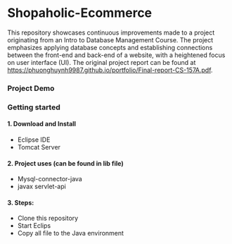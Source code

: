 # Shopaholic-Ecommerce


This repository showcases continuous improvements made to a project originating from an Intro to Database Management Course. The project emphasizes applying database concepts and establishing connections between the front-end and back-end of a website, with a heightened focus on user interface (UI).
The original project report can be found at https://phuonghuynh9987.github.io/portfolio/Final-report-CS-157A.pdf. 



### Project Demo

### Getting started

#### 1. Download and Install
  - Eclipse IDE
  - Tomcat Server
#### 2. Project uses (can be found in lib file)
  - Mysql-connector-java
  - javax servlet-api

#### 3. Steps:
  - Clone this repository
  - Start Eclips
  - Copy all file to the Java environment
